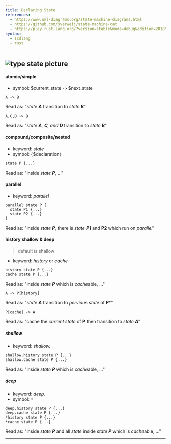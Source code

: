 ```yaml
---
title: Declaring State
references:
  - https://www.uml-diagrams.org/state-machine-diagrams.html
  - https://github.com/sverweij/state-machine-cat
  - https://play.rust-lang.org/?version=stable&mode=debug&edition=2018&gist=cb3b16f55f4d6ad25fc54f5058c7dacf
syntax:
  - scdlang
  - rust
---
```

![type state picture]()
---
#### atomic/simple
- symbol: $current_state `->` $next_state

```scl
A -> B
```
Read as: "*state **A*** transition to *state **B***"

```scl
A,C,D -> B
```
Read as: "*state **A**, **C**, and **D*** transition to *state **B***"

#### compound/composite/nested
- keyword: *state*
- symbol: `{`$declaration`}`
```scl
state P {...}
```
Read as: "inside *state **P***, ..."

#### parallel
- keyword: *parallel*
```scl
parallel state P {
  state P1 {...}
  state P2 {...}
}
```
Read as: "inside *state **P***, there is *state **P1*** and **P2** which run on *parallel*"

#### history shallow & deep
> default is shallow
- keyword: *history* or *cache*

```scl
history state P {...}
cache state P {...}
```
Read as: "inside *state **P*** which is *cache*able, ..."

```scl
A -> P[history]
```
Read as: "*state **A*** transition to *pervious* *state* of **P***"

```scl
P[cache] -> A
```
Read as: "cache the *current* *state* of **P** then transition to *state **A***"

##### shallow
- keyword: *shallow.*
```scl
shallow.history state P {...}
shallow.cache state P {...}
```
Read as: "inside *state **P*** which is *cache*able, ..."

##### deep
- keyword: *deep.*
- symbol: `*`
```scl
deep.history state P {...}
deep.cache state P {...}
*history state P {...}
*cache state P {...}
```
Read as: "inside *state **P*** and all *state* inside *state **P*** which is *cache*able, ..."

---